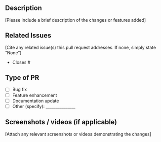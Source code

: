 ## Description

[Please include a brief description of the changes or features added]

## Related Issues

[Cite any related issue(s) this pull request addresses. If none, simply state “None”]
- Closes #

## Type of PR

- [ ] Bug fix
- [ ] Feature enhancement
- [ ] Documentation update
- [ ] Other (specify): _______________

## Screenshots / videos (if applicable)
[Attach any relevant screenshots or videos demonstrating the changes]


